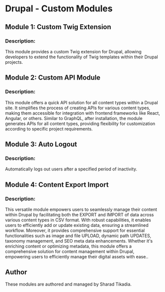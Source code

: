 # Drupal - Custom Modules

## Module 1: Custom Twig Extension

### Description:
This module provides a custom Twig extension for Drupal, allowing developers to extend the functionality of Twig templates within their Drupal projects.

## Module 2: Custom API Module

### Description:
This module offers a quick API solution for all content types within a Drupal site. It simplifies the process of creating APIs for various content types, making them accessible for integration with frontend frameworks like React, Angular, or others. Similar to GraphQL, after installation, the module generates APIs for all content types, providing flexibility for customization according to specific project requirements.

## Module 3: Auto Logout

### Description:
Automatically logs out users after a specified period of inactivity.

## Module 4: Content Export Import

### Description:
This versatile module empowers users to seamlessly manage their content within Drupal by facilitating both the EXPORT and IMPORT of data across various content types in CSV format. With robust capabilities, it enables users to efficiently add or update existing data, ensuring a streamlined workflow. Moreover, it provides comprehensive support for essential functionalities such as image and file UPLOAD, dynamic path UPDATES, taxonomy management, and SEO meta data enhancements. Whether it's enriching content or optimizing metadata, this module offers a comprehensive solution for content management within Drupal, empowering users to efficiently manage their digital assets with ease..

## Author

These modules are authored and managed by Sharad Tikadia.

